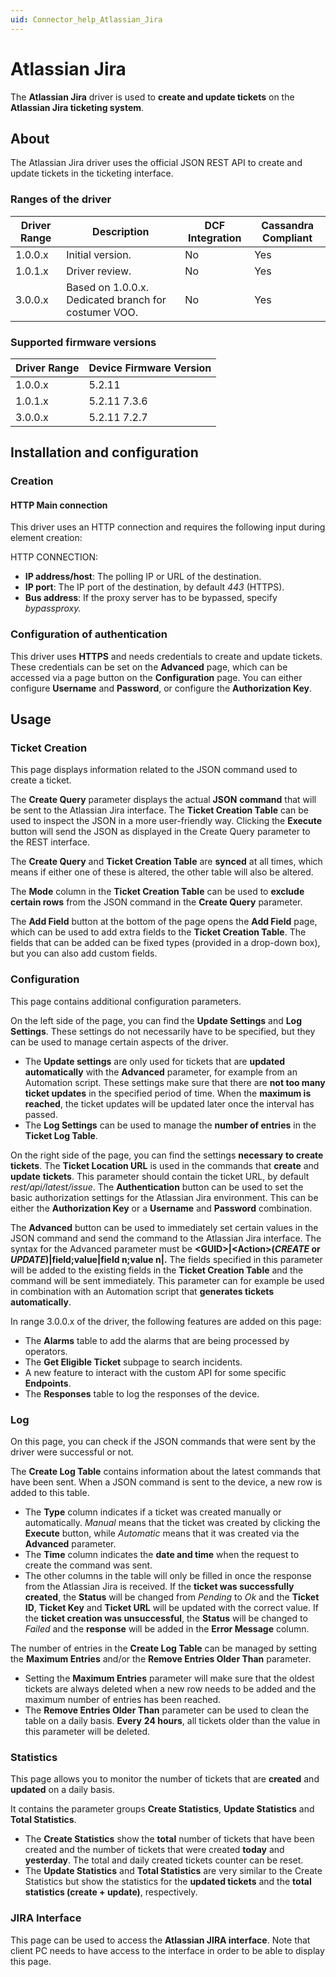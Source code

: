 ```yaml
---
uid: Connector_help_Atlassian_Jira
---
```


# Atlassian Jira

The **Atlassian Jira** driver is used to **create and update tickets** on the **Atlassian Jira ticketing system**.

## About

The Atlassian Jira driver uses the official JSON REST API to create and update tickets in the ticketing interface.

### Ranges of the driver

| **Driver Range** | **Description**                                      | **DCF Integration** | **Cassandra Compliant** |
|------------------|------------------------------------------------------|---------------------|-------------------------|
| 1.0.0.x          | Initial version.                                     | No                  | Yes                     |
| 1.0.1.x          | Driver review.                                       | No                  | Yes                     |
| 3.0.0.x          | Based on 1.0.0.x. Dedicated branch for costumer VOO. | No                  | Yes                     |

### Supported firmware versions

| **Driver Range** | **Device Firmware Version** |
|------------------|-----------------------------|
| 1.0.0.x          | 5.2.11                      |
| 1.0.1.x          | 5.2.11 7.3.6                |
| 3.0.0.x          | 5.2.11 7.2.7                |

## Installation and configuration

### Creation

#### HTTP Main connection

This driver uses an HTTP connection and requires the following input during element creation:

HTTP CONNECTION:

- **IP address/host**: The polling IP or URL of the destination.
- **IP port**: The IP port of the destination, by default *443* (HTTPS).
- **Bus address**: If the proxy server has to be bypassed, specify *bypassproxy.*

### Configuration of authentication

This driver uses **HTTPS** and needs credentials to create and update tickets. These credentials can be set on the **Advanced** page, which can be accessed via a page button on the **Configuration** page.
You can either configure **Username** and **Password**, or configure the **Authorization Key**.

## Usage

### Ticket Creation

This page displays information related to the JSON command used to create a ticket.

The **Create Query** parameter displays the actual **JSON** **command** that will be sent to the Atlassian Jira interface. The **Ticket Creation Table** can be used to inspect the JSON in a more user-friendly way. Clicking the **Execute** button will send the JSON as displayed in the Create Query parameter to the REST interface.

The **Create Query** and **Ticket Creation Table** are **synced** at all times, which means if either one of these is altered, the other table will also be altered.

The **Mode** column in the **Ticket Creation Table** can be used to **exclude certain rows** from the JSON command in the **Create Query** parameter.

The **Add Field** button at the bottom of the page opens the **Add Field** page, which can be used to add extra fields to the **Ticket Creation Table**. The fields that can be added can be fixed types (provided in a drop-down box), but you can also add custom fields.

### Configuration

This page contains additional configuration parameters.

On the left side of the page, you can find the **Update Settings** and **Log Settings**. These settings do not necessarily have to be specified, but they can be used to manage certain aspects of the driver.

- The **Update settings** are only used for tickets that are **updated automatically** with the **Advanced** parameter, for example from an Automation script. These settings make sure that there are **not too many ticket updates** in the specified period of time. When the **maximum is reached**, the ticket updates will be updated later once the interval has passed.
- The **Log Settings** can be used to manage the **number of entries** in the **Ticket Log Table**.

On the right side of the page, you can find the settings **necessary** **to create tickets**. The **Ticket Location URL** is used in the commands that **create** and **update** **tickets**. This parameter should contain the ticket URL, by default *rest/api/latest/issue*. The **Authentication** button can be used to set the basic authorization settings for the Atlassian Jira environment. This can be either the **Authorization Key** or a **Username** and **Password** combination.

The **Advanced** button can be used to immediately set certain values in the JSON command and send the command to the Atlassian Jira interface. The syntax for the Advanced parameter must be **\<GUID\>\|\<Action\>(*CREATE* or *UPDATE*)\|field;value\|field n;value n\|.** The fields specified in this parameter will be added to the existing fields in the **Ticket Creation Table** and the command will be sent immediately. This parameter can for example be used in combination with an Automation script that **generates tickets automatically**.

In range 3.0.0.x of the driver, the following features are added on this page:

- The **Alarms** table to add the alarms that are being processed by operators.
- The **Get Eligible Ticket** subpage to search incidents.
- A new feature to interact with the custom API for some specific **Endpoints**.
- The **Responses** table to log the responses of the device.

### Log

On this page, you can check if the JSON commands that were sent by the driver were successful or not.

The **Create Log Table** contains information about the latest commands that have been sent. When a JSON command is sent to the device, a new row is added to this table.

- The **Type** column indicates if a ticket was created manually or automatically. *Manual* means that the ticket was created by clicking the **Execute** button, while *Automatic* means that it was created via the **Advanced** parameter.
- The **Time** column indicates the **date and time** when the request to create the command was sent.
- The other columns in the table will only be filled in once the response from the Atlassian Jira is received. If the **ticket was successfully created**, the **Status** will be changed from *Pending* to *Ok* and the **Ticket ID**, **Ticket Key** and **Ticket URL** will be updated with the correct value. If the **ticket creation was unsuccessful**, the **Status** will be changed to *Failed* and the **response** will be added in the **Error Message** column.

The number of entries in the **Create Log Table** can be managed by setting the **Maximum Entries** and/or the **Remove Entries Older Than** parameter.

- Setting the **Maximum Entries** parameter will make sure that the oldest tickets are always deleted when a new row needs to be added and the maximum number of entries has been reached.
- The **Remove Entries Older Than** parameter can be used to clean the table on a daily basis. **Every** **24 hours**, all tickets older than the value in this parameter will be deleted.

### Statistics

This page allows you to monitor the number of tickets that are **created** and **updated** on a daily basis.

It contains the parameter groups **Create Statistics**, **Update Statistics** and **Total Statistics**.

- The **Create Statistics** show the **total** number of tickets that have been created and the number of tickets that were created **today** and **yesterday**. The total and daily created tickets counter can be reset.
- The **Update Statistics** and **Total Statistics** are very similar to the Create Statistics but show the statistics for the **updated tickets** and the **total statistics (create + update)**, respectively.

### JIRA Interface

This page can be used to access the **Atlassian JIRA interface**. Note that client PC needs to have access to the interface in order to be able to display this page.
